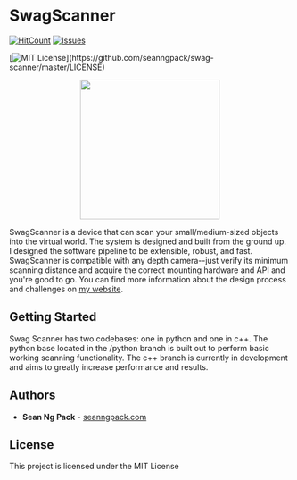 # SwagScanner
[![HitCount](http://hits.dwyl.com/{seanngpack}/{swag-scanner}.svg)](http://hits.dwyl.com/{seanngpack}/{swag-scanner})
[![Issues](https://img.shields.io/github/issues-raw/tterb/PlayMusic.svg?maxAge=25000)](https://github.com/seanngpack/swag-scanner/issues)

[![MIT License](https://img.shields.io/apm/l/atomic-design-ui.svg?)](https://github.com/seanngpack/swag-scanner/master/LICENSE)  

<p align="center">
    <img src="https://raw.githubusercontent.com/seanngpack/swag-scanner/master/logo/swag-scanner-logo.png"
        height="250">
</p>

SwagScanner is a device that can scan your small/medium-sized objects into the virtual world. The system is designed and built from the ground up. I designed the software pipeline to be extensible, robust, and fast. SwagScanner is compatible with any depth camera--just verify its minimum scanning distance and acquire the correct mounting hardware and API and you're good to go. You can find more information about the design process and challenges on [my website](https://www.seanngpack.com/swagscanner/).

## Getting Started

Swag Scanner has two codebases: one in python and one in c++. The python base located in the /python branch is built 
out to perform basic working scanning functionality. The c++ branch is currently in development and aims
to greatly increase performance and results.


## Authors

* **Sean Ng Pack** - [seanngpack.com](https://www.seanngpack.com)


## License

This project is licensed under the MIT License

